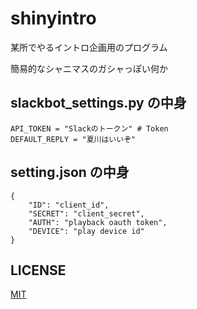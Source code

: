 # shinyintro

某所でやるイントロ企画用のプログラム

簡易的なシャニマスのガシャっぽい何か

## slackbot_settings.py の中身
```
API_TOKEN = "Slackのトークン" # Token
DEFAULT_REPLY = "夏川はいいぞ"
```

## setting.json の中身
```
{
    "ID": "client_id",
    "SECRET": "client_secret",
    "AUTH": "playback oauth token",
    "DEVICE": "play device id"
}
```

## LICENSE
[MIT](LICENSE)
